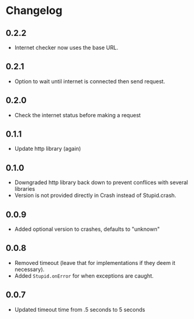 # Changelog

## 0.2.2

* Internet checker now uses the base URL.

## 0.2.1

* Option to wait until internet is connected then send request.

## 0.2.0

* Check the internet status before making a request

## 0.1.1

* Update http library (again)

## 0.1.0

* Downgraded http library back down to prevent conflices with several libraries
* Version is not provided directly in Crash instead of Stupid.crash.

## 0.0.9

* Added optional version to crashes, defaults to "unknown"

## 0.0.8

* Removed timeout (leave that for implementations if they deem it necessary).
* Added `Stupid.onError` for when exceptions are caught.

## 0.0.7

* Updated timeout time from .5 seconds to 5 seconds
